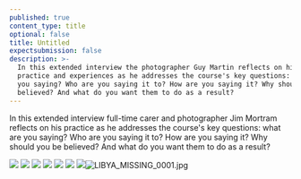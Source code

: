 ```yaml
---
published: true
content_type: title
optional: false
title: Untitled
expectsubmission: false
description: >-
  In this extended interview the photographer Guy Martin reflects on his
  practice and experiences as he addresses the course's key questions: what are
  you saying? Who are you saying it to? How are you saying it? Why should you be
  believed? And what do you want them to do as a result?
---
```

In this extended interview full-time carer and photographer Jim Mortram reflects on his practice as he addresses the course's key questions: what are you saying? Who are you saying it to? How are you saying it? Why should you be believed? And what do you want them to do as a result?

![]({{site.baseurl}}/course/content/media/20130309-martin_guy_005.JPG)
![]({{site.baseurl}}/course/content/media/20130501-martin_guy_002.JPG)
![]({{site.baseurl}}/course/content/media/isis_soap%20opera.jpg)
![]({{site.baseurl}}/course/content/media/LIBYA_MISSING_0001.jpg)
![]({{site.baseurl}}/course/content/media/performance%20of%20protest.jpg)
![]({{site.baseurl}}/course/content/media/The%20Birdcage.jpg)
![]({{site.baseurl}}/course/content/media/The%20End%20of%20a%20curfew.jpg)![LIBYA_MISSING_0001.jpg]({{site.baseurl}}/course/content/media/LIBYA_MISSING_0001.jpg)

